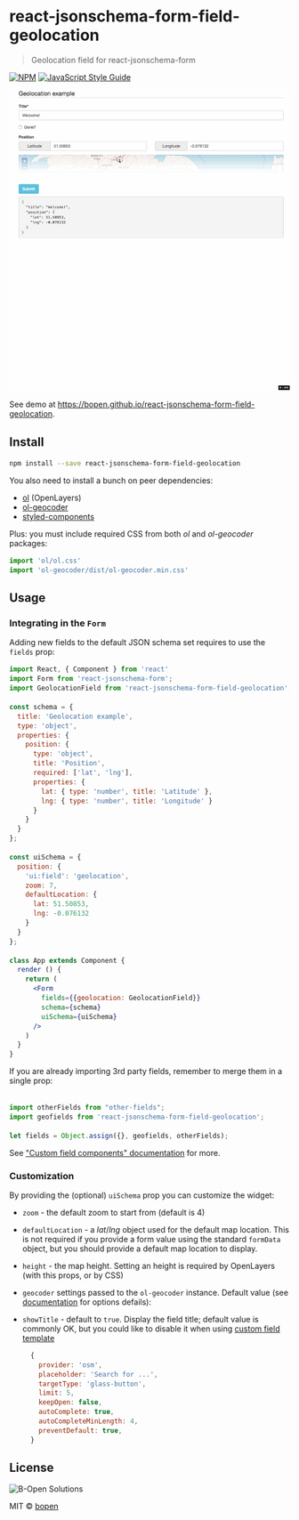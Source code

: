 # react-jsonschema-form-field-geolocation

> Geolocation field for react-jsonschema-form

[![NPM](https://img.shields.io/npm/v/react-jsonschema-form-field-geolocation.svg)](https://www.npmjs.com/package/react-jsonschema-form-field-geolocation) [![JavaScript Style Guide](https://img.shields.io/badge/code_style-standard-brightgreen.svg)](https://standardjs.com)

![react-jsonschema-form-field-geolocation Demo](https://raw.githubusercontent.com/bopen/react-jsonschema-form-field-geolocation/master/react-jsonschema-form-field-geolocation.gif)

See demo at https://bopen.github.io/react-jsonschema-form-field-geolocation.

## Install

```bash
npm install --save react-jsonschema-form-field-geolocation
```

You also need to install a bunch on peer dependencies:

* [ol](https://www.npmjs.com/package/ol) (OpenLayers)
* [ol-geocoder](https://www.npmjs.com/package/ol-geocoder)
* [styled-components](https://www.npmjs.com/package/styled-components)

Plus: you must include required CSS from both *ol* and *ol-geocoder* packages:

```javascript
import 'ol/ol.css'
import 'ol-geocoder/dist/ol-geocoder.min.css'
```

## Usage

### Integrating in the `Form`

Adding new fields to the default JSON schema set requires to use the `fields` prop:

```jsx
import React, { Component } from 'react'
import Form from 'react-jsonschema-form';
import GeolocationField from 'react-jsonschema-form-field-geolocation';

const schema = {
  title: 'Geolocation example',
  type: 'object',
  properties: {
    position: {
      type: 'object',
      title: 'Position',
      required: ['lat', 'lng'],
      properties: {
        lat: { type: 'number', title: 'Latitude' },
        lng: { type: 'number', title: 'Longitude' }
      }
    }
  }
};

const uiSchema = {
  position: {
    'ui:field': 'geolocation',
    zoom: 7,
    defaultLocation: {
      lat: 51.50853,
      lng: -0.076132
    }
  }
};

class App extends Component {
  render () {
    return (
      <Form
        fields={{geolocation: GeolocationField}}
        schema={schema}
        uiSchema={uiSchema}
      />
    )
  }
}
```

If you are already importing 3rd party fields, remember to merge them in a single prop:

```jsx

import otherFields from "other-fields";
import geofields from 'react-jsonschema-form-field-geolocation';

let fields = Object.assign({}, geofields, otherFields);
```

See ["Custom field components" documentation](https://github.com/mozilla-services/react-jsonschema-form#custom-field-components) for more.

### Customization

By providing the (optional) `uiSchema` prop you can customize the widget:

* `zoom` - the default zoom to start from (default is 4)
* `defaultLocation` - a *lat*/*lng* object used for the default map location.
  This is not required if you provide a form value using the standard `formData` object, but you should provide a default map location to display.
* `height` - the map height. Setting an height is required by OpenLayers (with this props, or by CSS)
* `geocoder` settings passed to the `ol-geocoder` instance.
  Default value (see [documentation](https://github.com/jonataswalker/ol-geocoder#new-geocodertype-options) for options defails):
* `showTitle` - default to `true`. Display the field title; default value is commonly OK, but you could like to disable it when using [custom field template](https://github.com/mozilla-services/react-jsonschema-form/#field-template)

  ```javascript
    {
      provider: 'osm',
      placeholder: 'Search for ...',
      targetType: 'glass-button',
      limit: 5,
      keepOpen: false,
      autoComplete: true,
      autoCompleteMinLength: 4,
      preventDefault: true,
    }
  ```

## License

![B-Open Solutions](http://www.bopen.it/wp-content/uploads/2016/01/logo-no-back.png)

MIT © [bopen](https://github.com/bopen)
